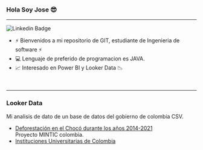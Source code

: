 ### Hola Soy Jose 😎

---

![Linkedin Badge](https://img.shields.io/badge/-JoseAlejandroMurillasZuñiga-blue?style=flat-square&logo=Linkedin&logoColor=white&link=https://www.linkedin.com/in/jose-alejandro-murillas-zu%C3%B1iga-3477331ab/)

- ⚡ Bienvenidos a mi repositorio de GIT, estudiante de Ingenieria de software ⚡
- 💻 Lenguaje de preferido de programacion es JAVA.
- 📈 Interesado en Power BI y Looker Data 📉

<br />

--- 

### Looker Data 
Mi analisis de dato de un base de datos del gobierno de colombia CSV.
- [Deforestación en el Chocó durante los años 2014-2021](https://lookerstudio.google.com/reporting/5fd9b1bb-db6a-45d6-9310-8a4f57c6da64) <br />
Proyecto MINTIC colombia.
- [Instituciones Universitarias de Colombia](https://lookerstudio.google.com/reporting/5bdf0a44-d601-4e65-bb4f-5962aee5b06f)
